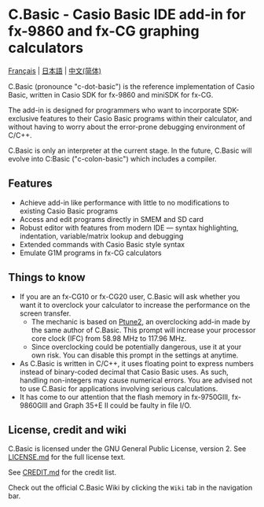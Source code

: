 # C.Basic - Casio Basic IDE add-in for fx-9860 and fx-CG graphing calculators

[Français](README_fr.md) | [日本語](README_ja.md) | [中文(简体)](README_zh-Hans.md)

C.Basic (pronounce "c-dot-basic") is the reference implementation of Casio Basic, written in Casio SDK for fx-9860 and miniSDK for fx-CG.

The add-in is designed for programmers who want to incorporate SDK-exclusive features to their Casio Basic programs within their calculator, and without having to worry about the error-prone debugging environment of C/C++.

C.Basic is only an interpreter at the current stage. In the future, C.Basic will evolve into C:Basic ("c-colon-basic") which includes a compiler.

## Features

* Achieve add-in like performance with little to no modifications to existing Casio Basic programs
* Access and edit programs directly in SMEM and SD card
* Robust editor with features from modern IDE — syntax highlighting, indentation, variable/matrix lookup and debugging
* Extended commands with Casio Basic style syntax
* Emulate G1M programs in fx-CG calculators

## Things to know

* If you are an fx-CG10 or fx-CG20 user, C.Basic will ask whether you want it to overclock your calculator to increase the performance on the screen transfer.
    * The mechanic is based on [Ptune2](https://pm.matrix.jp/ftune2e.html), an overclocking add-in made by the same author of C.Basic. This prompt will increase your processor core clock (IFC) from 58.98 MHz to 117.96 MHz.
    * Since overclocking could be potentially dangerous, use it at your own risk. You can disable this prompt in the settings at anytime.
* As C.Basic is written in C/C++, it uses floating point to express numbers instead of binary-coded decimal that Casio Basic uses. As such, handling non-integers may cause numerical errors. You are advised not to use C.Basic for applications involving serious calculations.
* It has come to our attention that the flash memory in fx-9750GIII, fx-9860GIII and Graph 35+E II could be faulty in file I/O.

## License, credit and wiki

C.Basic is licensed under the GNU General Public License, version 2. See [LICENSE.md](LICENSE.md) for the full license text.

See [CREDIT.md](CREDIT.md) for the credit list.

Check out the official C.Basic Wiki by clicking the `Wiki` tab in the navigation bar.